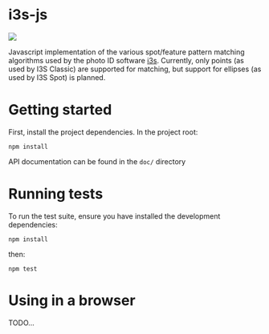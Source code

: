 i3s-js
======
![](https://travis-ci.org/itsravenous/i3s-js.svg?branch=develop)

Javascript implementation of the various spot/feature pattern matching algorithms used by the photo ID software [i3s](http://reijns.com/i3s). Currently, only points (as used by I3S Classic) are supported for matching, but support for ellipses (as used by I3S Spot) is planned.

# Getting started
First, install the project dependencies. In the project root:

```npm install```

API documentation can be found in the ```doc/``` directory

# Running tests
To run the test suite, ensure you have installed the development dependencies:

```npm install```

then:

```npm test``` 

# Using in a browser
TODO...
